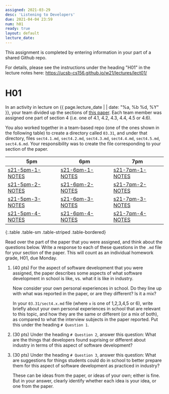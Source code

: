 ```yaml
---
assigned: 2021-03-29
desc: 'Listening to Developers'
due: 2021-04-04 23:59
num: h01
ready: true
layout: default
lecture_date: 
---
```


This assignment is completed by entering information in your part of a shared Github repo.

For details, please see the instructions under the heading "H01" in the lecture notes here: <https://ucsb-cs156.github.io/w21/lectures/lect01/>


# H01

In an activity in lecture on {{ page.lecture_date | | date: "%a, %b %d, %Y" }}, your team divided up the sections of 
[this paper](https://pconrad.github.io/files/paper028.pdf).  Each team member was assigned one part of section 4 (i.e. one of 4.1, 4.2, 4.3, 4.4, 4.5 or 4.6).

You also worked together in a team-based repo (one of the ones shown in the following table) to create a directory called `03.31`, and under that directory,
files `sect4.1.md`, `sect4.2.md`, `sect4.3.md`, `sect4.4.md`, `sect4.5.md`, `sect4.6.md`.    Your responsibility was to create the file corresponding to your section of the paper.

| 5pm | 6pm | 7pm |
|-----|-----|-----|
| [s21-5pm-1-NOTES](https://github.com/ucsb-cs156-w21/s21-5pm-1-NOTES) | [s21-6pm-1-NOTES](https://github.com/ucsb-cs156-w21/s21-6pm-1-NOTES) | [s21-7pm-1-NOTES](https://github.com/ucsb-cs156-w21/s21-7pm-1-NOTES)  |
| [s21-5pm-2-NOTES](https://github.com/ucsb-cs156-w21/s21-5pm-2-NOTES) | [s21-6pm-2-NOTES](https://github.com/ucsb-cs156-w21/s21-6pm-2-NOTES) | [s21-7pm-2-NOTES](https://github.com/ucsb-cs156-w21/s21-7pm-2-NOTES)  |
| [s21-5pm-3-NOTES](https://github.com/ucsb-cs156-w21/s21-5pm-3-NOTES) | [s21-6pm-3-NOTES](https://github.com/ucsb-cs156-w21/s21-6pm-3-NOTES) | [s21-7pm-3-NOTES](https://github.com/ucsb-cs156-w21/s21-7pm-3-NOTES)  |
| [s21-5pm-4-NOTES](https://github.com/ucsb-cs156-w21/s21-5pm-4-NOTES) | [s21-6pm-4-NOTES](https://github.com/ucsb-cs156-w21/s21-6pm-4-NOTES) | [s21-7pm-4-NOTES](https://github.com/ucsb-cs156-w21/s21-7pm-4-NOTES)  |
{:.table .table-sm .table-striped .table-bordered}


Read over the part of the paper that you were assigned, and think about the questions below.  Write a response to each of these questions in the
`.md` file for your section of the paper.   This will count as an individual homework grade, H01, due Monday.

1. (40 pts) For the aspect of software development that you were assigned, the paper describes some aspects of what software development in school is like, vs.
   what it is like in industry.  

   Now consider your own personal experiences in school.  Do they line up with what was reported in the paper, or are they different?  Is it a mix?
   
   In your `03.31/sect4.x.md` file (where `x` is one of 1,2,3,4,5 or 6), 
   write briefly about your own personal experiences in school that are relevant to this topic, and how they are the same or different
 (or a mix of both), as compared to what the interview subjects in the paper reported.  Put this under the heading `# Question 1`.  
 
2. (30 pts) Under the heading `# Question 2`, answer this question: What are the things that developers found suprising or different about industry in terms of
   this aspect of software development?   
   
3. (30 pts) Under the heading `# Question 3`, answer this question: What are suggestions for things students could do in school to better prepare them for
   this aspect of software development as practiced in industry?  
   
   These can be ideas from the paper, or ideas of your own; either is fine.  But in your answer, clearly identify whether each idea is your idea,
   or one from the paper.
   

